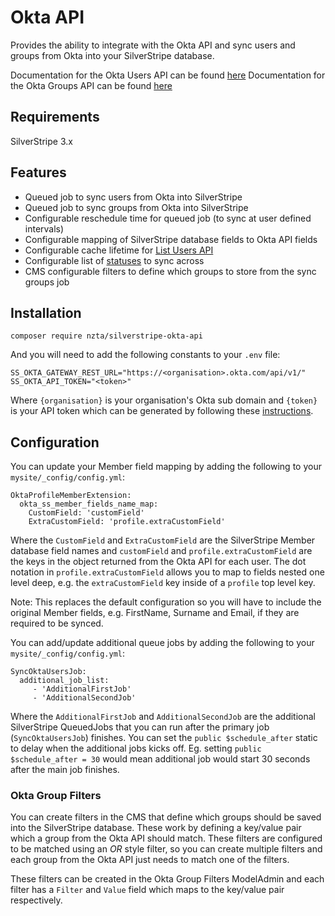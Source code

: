 # Okta API

Provides the ability to integrate with the Okta API and sync users and groups 
from Okta into your SilverStripe database.

Documentation for the Okta Users API can be found [here](http://developer.okta.com/docs/api/resources/users.html)
Documentation for the Okta Groups API can be found [here](https://developer.okta.com/docs/api/resources/groups.html)

## Requirements
SilverStripe 3.x

## Features

 * Queued job to sync users from Okta into SilverStripe
 * Queued job to sync groups from Okta into SilverStripe
 * Configurable reschedule time for queued job (to sync at user defined intervals)
 * Configurable mapping of SilverStripe database fields to Okta API fields
 * Configurable cache lifetime for [List Users API](http://developer.okta.com/docs/api/resources/users.html#list-users)
 * Configurable list of [statuses](http://developer.okta.com/docs/api/resources/users.html#user-status) to sync across
 * CMS configurable filters to define which groups to store from the sync groups job

## Installation

    composer require nzta/silverstripe-okta-api

And you will need to add the following constants to your `.env` file:

    SS_OKTA_GATEWAY_REST_URL="https://<organisation>.okta.com/api/v1/"
    SS_OKTA_API_TOKEN="<token>"

Where `{organisation}` is your organisation's Okta sub domain and `{token}` is your API token which can be
generated by following these [instructions](http://developer.okta.com/docs/api/getting_started/getting_a_token.html).

## Configuration

You can update your Member field mapping by adding the following to your `mysite/_config/config.yml`:

    OktaProfileMemberExtension:
      okta_ss_member_fields_name_map:
        CustomField: 'customField'
        ExtraCustomField: 'profile.extraCustomField'

Where the `CustomField` and `ExtraCustomField` are the SilverStripe Member database field names
and `customField` and `profile.extraCustomField` are the keys in the object returned from
the Okta API for each user. The dot notation in `profile.extraCustomField` allows you to
map to fields nested one level deep, e.g. the `extraCustomField` key inside of a `profile` top
level key.

Note: This replaces the default configuration so you will have to include the original Member fields, e.g. 
FirstName, Surname and Email, if they are required to be synced.


You can add/update additional queue jobs by adding the following to your `mysite/_config/config.yml`:

    SyncOktaUsersJob:
      additional_job_list:
         - 'AdditionalFirstJob'
         - 'AdditionalSecondJob'

Where the `AdditionalFirstJob` and `AdditionalSecondJob` are the additional SilverStripe QueuedJobs 
that you can run after the primary job (`SyncOktaUsersJob`) finishes. You can set the `public $schedule_after`
static to delay when the additional jobs kicks off. Eg. setting `public $schedule_after = 30` would mean 
additional job would start 30 seconds after the main job finishes.

### Okta Group Filters

You can create filters in the CMS that define which groups should be saved into the SilverStripe database. These 
work by defining a key/value pair which a group from the Okta API should match. These filters are configured to be 
matched using an *OR* style filter, so you can create multiple filters and each group from the Okta API just needs 
to match one of the filters.

These filters can be created in the Okta Group Filters ModelAdmin and each filter has a `Filter` and `Value` field 
which maps to the key/value pair respectively.

